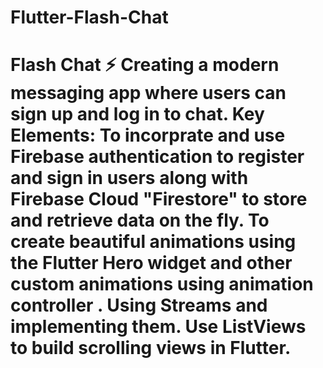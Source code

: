 # Flutter-Flash-Chat
  # Flash Chat ⚡️  Creating a modern messaging app where users can sign up and log in to chat.  Key Elements: To incorprate and use Firebase authentication to register and sign in users along with Firebase Cloud "Firestore" to store and retrieve data on the fly. To create beautiful animations using the Flutter Hero widget and other custom animations using animation controller .  Using Streams and implementing them. Use ListViews to build scrolling views in Flutter.
